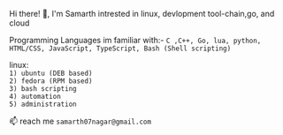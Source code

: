 Hi there! 👋, I'm Samarth intrested in linux, devlopment tool-chain,go, and cloud  

Programming Languages im familiar with:- `C ,C++, Go, lua, python, HTML/CSS, JavaScript, TypeScript, Bash (Shell scripting)`

linux:\
        `1) ubuntu (DEB based)`\
        `2) fedora (RPM based)`\
        `3) bash scripting `\
        `4) automation `\
        `5) administration`
  
📫  reach me `samarth07nagar@gmail.com`
